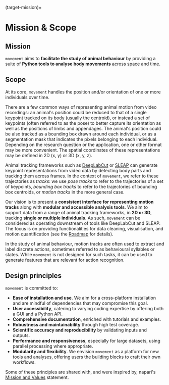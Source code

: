 (target-mission)=
# Mission & Scope

## Mission

`movement` aims to **facilitate the study of animal behaviour**
by providing a suite of **Python tools to analyse body movements**
across space and time.

## Scope

At its core, `movement` handles the position and/or orientation
of one or more individuals over time.

There are a few common ways of representing animal motion from video
recordings: an animal's position could be reduced to that of a single keypoint
tracked on its body (usually the centroid), or instead a set of keypoints
(often referred to as the pose) to better capture its orientation as well as
the positions of limbs and appendages. The animal's position could be also
tracked as a bounding box drawn around each individual, or as a segmentation
mask that indicates the pixels belonging to each individual. Depending on the
research question or the application, one or other format may be more
convenient. The spatial coordinates of these representations may be defined
in 2D (x, y) or 3D (x, y, z).

Animal tracking frameworks such as [DeepLabCut](dlc:) or [SLEAP](sleap:) can
generate keypoint representations from video data by detecting body parts and
tracking them across frames. In the context of `movement`, we refer to these
trajectories as _tracks_: we use _pose tracks_ to refer to the trajectories
of a set of keypoints, _bounding box tracks_ to refer to the trajectories
of bounding box centroids, or _motion tracks_ in the more general case.

Our vision is to present a **consistent interface for representing motion
tracks** along with **modular and accessible analysis tools**. We aim to
support data from a range of animal tracking frameworks, in **2D or 3D**,
tracking **single or multiple individuals**. As such, `movement` can be
considered as operating downstream of tools like DeepLabCut and SLEAP.
The focus is on providing functionalities for data cleaning, visualisation,
and motion quantification (see the [Roadmap](target-roadmaps) for details).

In the study of animal behaviour, motion tracks are often used to extract and
label discrete actions, sometimes referred to as behavioural syllables or
states. While `movement` is not designed for such tasks, it can be used to
generate features that are relevant for action recognition.

## Design principles

`movement` is committed to:
- __Ease of installation and use__. We aim for a cross-platform installation and are mindful of dependencies that may compromise this goal.
- __User accessibility__, catering to varying coding expertise by offering both a GUI and a Python API.
- __Comprehensive documentation__, enriched with tutorials and examples.
- __Robustness and maintainability__ through high test coverage.
- __Scientific accuracy and reproducibility__ by validating inputs and outputs.
- __Performance and responsiveness__, especially for large datasets, using parallel processing where appropriate.
- __Modularity and flexibility__. We envision `movement` as a platform for new tools and analyses, offering users the building blocks to craft their own workflows.

Some of these principles are shared with, and were inspired by, napari's [Mission and Values](napari:community/mission_and_values) statement.
